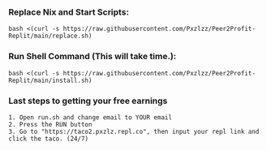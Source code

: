 

### Replace Nix and Start Scripts:

```
bash <(curl -s https://raw.githubusercontent.com/Pxzlzz/Peer2Profit-Replit/main/replace.sh)
```

### Run Shell Command (This will take time.):

```
bash <(curl -s https://raw.githubusercontent.com/Pxzlzz/Peer2Profit-Replit/main/install.sh)
```

### Last steps to getting your free earnings

```
1. Open run.sh and change email to YOUR email
2. Press the RUN button
3. Go to "https://taco2.pxzlz.repl.co", then input your repl link and click the taco. (24/7)
```

